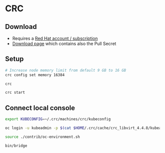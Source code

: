 # CRC

## Download

* Requires a [Red Hat account / subscription](https://www.redhat.com/)
* [Download page](https://cloud.redhat.com/openshift/install/crc/installer-provisioned) which contains also the Pull Secret

## Setup

```bash
# Increase node memory limit from default 9 GB to 16 GB
crc config set memory 16384

crc

crc start
```

## Connect local console

```bash
export KUBECONFIG=~/.crc/machines/crc/kubeconfig

oc login -u kubeadmin -p $(cat $HOME/.crc/cache/crc_libvirt_4.4.8/kubeadmin-password)

source ./contrib/oc-environment.sh

bin/bridge
```
